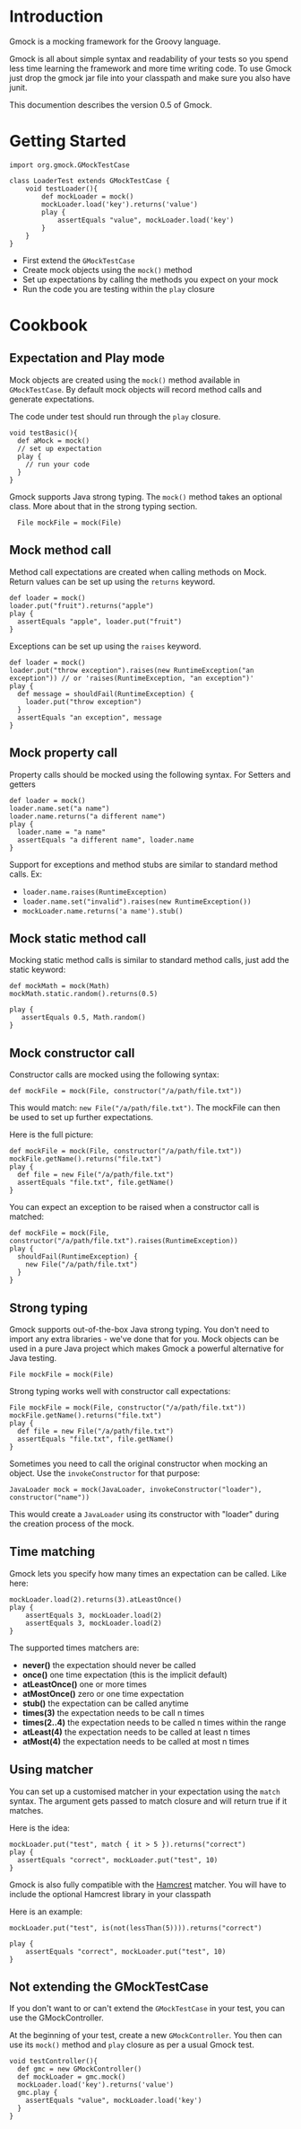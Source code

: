 # Introduction #

Gmock is a mocking framework for the Groovy language.

Gmock is all about simple syntax and readability of your tests so you spend less time learning the framework and more time writing code. To use Gmock just drop the gmock jar file into your classpath and make sure you also have junit.


This documention describes the version 0.5 of Gmock.


# Getting Started #

```
import org.gmock.GMockTestCase

class LoaderTest extends GMockTestCase {
    void testLoader(){
        def mockLoader = mock()
        mockLoader.load('key').returns('value')
        play {
            assertEquals "value", mockLoader.load('key')
        }
    }
}  
```

  * First extend the `GMockTestCase`
  * Create mock objects using the `mock()` method
  * Set up expectations by calling the methods you expect on your mock
  * Run the code you are testing within the `play` closure


# Cookbook #

## Expectation and Play mode ##

Mock objects are created using the `mock()` method available in `GMockTestCase`. By default mock objects will record method calls and generate expectations.

The code under test should run through the `play` closure.
```
void testBasic(){
  def aMock = mock()
  // set up expectation
  play {
    // run your code 
  }
}
```

Gmock supports Java strong typing. The `mock()` method takes an optional class. More about that in the strong typing section.
```
  File mockFile = mock(File)
```



## Mock method call ##

Method call expectations are created when calling methods on Mock. Return values can be set up using the `returns` keyword.
```
def loader = mock()
loader.put("fruit").returns("apple")
play {
  assertEquals "apple", loader.put("fruit") 
}
```

Exceptions can be set up using the `raises` keyword.
```
def loader = mock()
loader.put("throw exception").raises(new RuntimeException("an exception")) // or 'raises(RuntimeException, "an exception")'
play {
  def message = shouldFail(RuntimeException) {
    loader.put("throw exception") 
  }
  assertEquals "an exception", message
}
```


## Mock property call ##

Property calls should be mocked using the following syntax. For Setters and getters
```
def loader = mock()
loader.name.set("a name")
loader.name.returns("a different name")
play {
  loader.name = "a name"
  assertEquals "a different name", loader.name
}
```


Support for exceptions and method stubs are similar to standard method calls. Ex:
  * `loader.name.raises(RuntimeException)`
  * `loader.name.set("invalid").raises(new RuntimeException())`
  * `mockLoader.name.returns('a name').stub()`


## Mock static method call ##

Mocking static method calls is similar to standard method calls, just add the static keyword:
```
def mockMath = mock(Math)
mockMath.static.random().returns(0.5)

play {
   assertEquals 0.5, Math.random()
}
```



## Mock constructor call ##

Constructor calls are mocked using the following syntax:
```
def mockFile = mock(File, constructor("/a/path/file.txt"))
```
This would match: `new File("/a/path/file.txt")`. The mockFile can then be used to set up further expectations.

Here is the full picture:
```
def mockFile = mock(File, constructor("/a/path/file.txt"))
mockFile.getName().returns("file.txt")
play {
  def file = new File("/a/path/file.txt")
  assertEquals "file.txt", file.getName()
}
```

You can expect an exception to be raised when a constructor call is matched:
```
def mockFile = mock(File, constructor("/a/path/file.txt").raises(RuntimeException))
play {
  shouldFail(RuntimeException) {
    new File("/a/path/file.txt")
  }
}
```

## Strong typing ##

Gmock supports out-of-the-box Java strong typing. You don't need to import any extra libraries - we've done that for you. Mock objects can be used in a pure Java project which makes Gmock a powerful alternative for Java testing.
```
File mockFile = mock(File)
```

Strong typing works well with constructor call expectations:
```
File mockFile = mock(File, constructor("/a/path/file.txt"))
mockFile.getName().returns("file.txt")
play {
  def file = new File("/a/path/file.txt")
  assertEquals "file.txt", file.getName()
}
```

Sometimes you need to call the original constructor when mocking an object. Use the `invokeConstructor` for that purpose:
```
JavaLoader mock = mock(JavaLoader, invokeConstructor("loader"), constructor("name"))
```
This would create a `JavaLoader` using its constructor with "loader" during the creation process of the mock.

## Time matching ##

Gmock lets you specify how many times an expectation can be called. Like here:
```
mockLoader.load(2).returns(3).atLeastOnce()
play {
    assertEquals 3, mockLoader.load(2)
    assertEquals 3, mockLoader.load(2)
}
```

The supported times matchers are:
  * **never()** the expectation should never be called
  * **once()** one time expectation (this is the implicit default)
  * **atLeastOnce()** one or more times
  * **atMostOnce()** zero or one time expectation
  * **stub()** the expectation can be called anytime
  * **times(3)** the expectation needs to be call n times
  * **times(2..4)** the expectation needs to be called n times within the range
  * **atLeast(4)** the expectation needs to be called at least n times
  * **atMost(4)** the expectation needs to be called at most n times


## Using matcher ##

You can set up a customised matcher in your expectation using the `match` syntax. The argument gets passed to match closure and will return true if it matches.

Here is the idea:
```
mockLoader.put("test", match { it > 5 }).returns("correct")
play {
  assertEquals "correct", mockLoader.put("test", 10)
}
```

Gmock is also fully compatible with the [Hamcrest](http://code.google.com/p/hamcrest/) matcher. You will have to include the optional Hamcrest library in your classpath

Here is an example:
```
mockLoader.put("test", is(not(lessThan(5)))).returns("correct")

play {
    assertEquals "correct", mockLoader.put("test", 10)
}
```
## Not extending the GMockTestCase ##

If you don't want to or can't extend the `GMockTestCase` in your test, you can use the GMockController.

At the beginning of your test, create a new `GMockController`. You then can use its `mock()` method and `play` closure as per a usual Gmock test.

```
void testController(){
  def gmc = new GMockController()
  def mockLoader = gmc.mock()
  mockLoader.load('key').returns('value')
  gmc.play {
    assertEquals "value", mockLoader.load('key')
  }
}
```